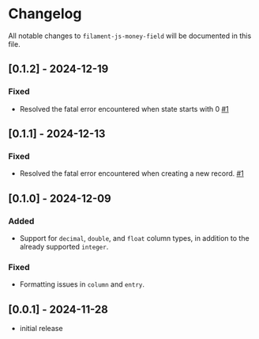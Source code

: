 # Changelog

All notable changes to `filament-js-money-field` will be documented in this file.

## [0.1.2] - 2024-12-19

### Fixed
- Resolved the fatal error encountered when state starts with 0 [#1](https://github.com/tuxones/filament-js-money-field/issues/4)

## [0.1.1] - 2024-12-13

### Fixed
- Resolved the fatal error encountered when creating a new record. [#1](https://github.com/tuxones/filament-js-money-field/issues/1)

## [0.1.0] - 2024-12-09

### Added
- Support for `decimal`, `double`, and `float` column types, in addition to the already supported `integer`.

### Fixed
- Formatting issues in `column` and `entry`.

## [0.0.1] - 2024-11-28

- initial release
